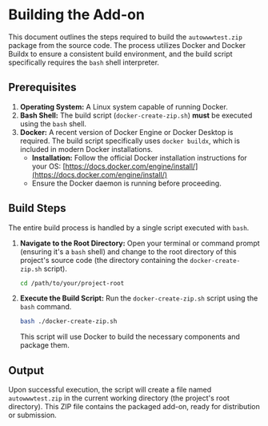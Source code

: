 # Building the Add-on

This document outlines the steps required to build the `autowwwtest.zip` package from the source code. The process utilizes Docker and Docker Buildx to ensure a consistent build environment, and the build script specifically requires the `bash` shell interpreter.

## Prerequisites

1.  **Operating System:** A Linux system capable of running Docker.
2.  **Bash Shell:** The build script (`docker-create-zip.sh`) **must** be executed using the `bash` shell.
3.  **Docker:** A recent version of Docker Engine or Docker Desktop is required. The build script specifically uses `docker buildx`, which is included in modern Docker installations.
    - **Installation:** Follow the official Docker installation instructions for your OS: [https://docs.docker.com/engine/install/](https://docs.docker.com/engine/install/)
    - Ensure the Docker daemon is running before proceeding.

## Build Steps

The entire build process is handled by a single script executed with `bash`.

1.  **Navigate to the Root Directory:** Open your terminal or command prompt (ensuring it's a `bash` shell) and change to the root directory of this project's source code (the directory containing the `docker-create-zip.sh` script).

    ```bash
    cd /path/to/your/project-root
    ```

2.  **Execute the Build Script:** Run the `docker-create-zip.sh` script using the `bash` command.

    ```bash
    bash ./docker-create-zip.sh
    ```

    This script will use Docker to build the necessary components and package them.

## Output

Upon successful execution, the script will create a file named `autowwwtest.zip` in the current working directory (the project's root directory). This ZIP file contains the packaged add-on, ready for distribution or submission.
